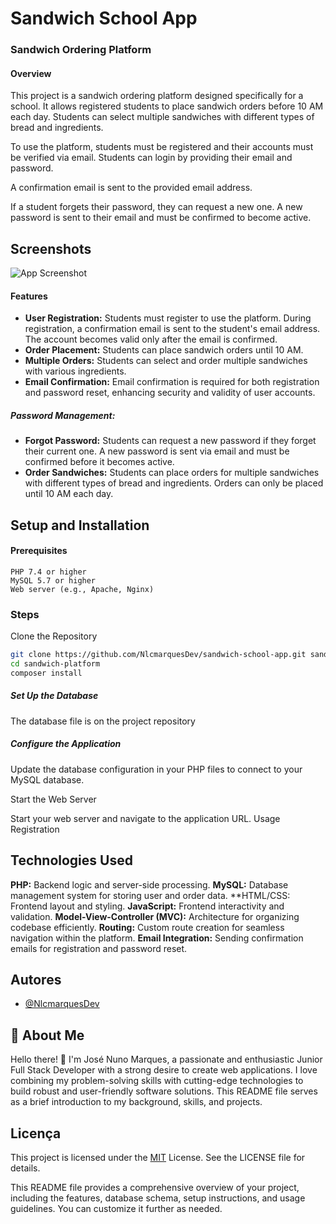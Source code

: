 # Sandwich School App

### Sandwich Ordering Platform

#### **Overview**

This project is a sandwich ordering platform designed specifically for a school. It allows registered students to place sandwich orders before 10 AM each day. Students can select multiple sandwiches with different types of bread and ingredients.

To use the platform, students must be registered and their accounts must be verified via email.
Students can login by providing their email and password.

A confirmation email is sent to the provided email address.

If a student forgets their password, they can request a new one.
A new password is sent to their email and must be confirmed to become active.

## Screenshots

![App Screenshot](https://via.placeholder.com/468x300?text=App+Screenshot+Here)

#### Features

- **User Registration:** Students must register to use the platform. During registration, a confirmation email is sent to the student's email address. The account becomes valid only after the email is confirmed.
- **Order Placement:** Students can place sandwich orders until 10 AM.
- **Multiple Orders:** Students can select and order multiple sandwiches with various ingredients.
- **Email Confirmation:** Email confirmation is required for both registration and password reset, enhancing security and validity of user accounts.

##### Password Management:

- **Forgot Password:** Students can request a new password if they forget their current one. A new password is sent via email and must be confirmed before it becomes active.
- **Order Sandwiches:** Students can place orders for multiple sandwiches with different types of bread and ingredients. Orders can only be placed until 10 AM each day.

## Setup and Installation

#### Prerequisites

    PHP 7.4 or higher
    MySQL 5.7 or higher
    Web server (e.g., Apache, Nginx)

### Steps

Clone the Repository

```bash
git clone https://github.com/NlcmarquesDev/sandwich-school-app.git sandwish-platform
cd sandwich-platform
composer install
```

##### Set Up the Database
The database file is on the project repository

##### Configure the Application

Update the database configuration in your PHP files to connect to your MySQL database.


Start the Web Server

Start your web server and navigate to the application URL.
Usage
Registration

## Technologies Used

**PHP:** Backend logic and server-side processing.
**MySQL:** Database management system for storing user and order data.
**HTML/CSS: Frontend layout and styling.
**JavaScript:** Frontend interactivity and validation.
**Model-View-Controller (MVC):** Architecture for organizing codebase efficiently.
**Routing:** Custom route creation for seamless navigation within the platform.
**Email Integration:** Sending confirmation emails for registration and password reset.


## Autores

- [@NlcmarquesDev](https://github.com/NlcmarquesDev)

## 🚀 About Me

Hello there! 👋 I'm José Nuno Marques, a passionate and enthusiastic Junior Full Stack Developer with a strong desire to create web applications. I love combining my problem-solving skills with cutting-edge technologies to build robust and user-friendly software solutions. This README file serves as a brief introduction to my background, skills, and projects.

## Licença

This project is licensed under the [MIT](https://choosealicense.com/licenses/mit/) License. See the LICENSE file for details.

This README file provides a comprehensive overview of your project, including the features, database schema, setup instructions, and usage guidelines. You can customize it further as needed.
